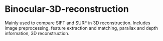 # Binocular-3D-reconstruction
Mainly used to compare SIFT and SURF in 3D reconstruction. Includes image preprocessing, feature extraction and matching, parallax and depth information, 3D reconstruction.
